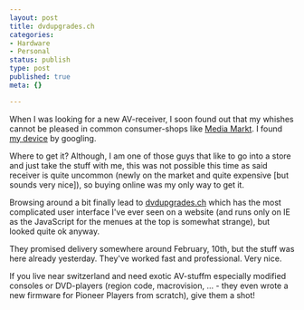 ```yaml
---
layout: post
title: dvdupgrades.ch
categories:
- Hardware
- Personal
status: publish
type: post
published: true
meta: {}

---
```

When I was looking for a new AV-receiver, I soon found out that my whishes cannot be pleased in common consumer-shops like <a href="http://www.mediamarkt.ch">Media Markt</a>. I found <a href="http://www.sony.ch/view.x?cat=1000077&prod=1008751&loc=de_CH">my device</a> by googling.

Where to get it? Although, I am one of those guys that like to go into a store and just take the stuff with me, this was not possible this time as said receiver is quite uncommon (newly on the market and quite expensive [but sounds very nice]), so buying online was my only way to get it.

Browsing around a bit finally lead to <a href="http://www.dvdupgrades.ch">dvdupgrades.ch</a> which has the most complicated user interface I've ever seen on a website (and runs only on IE as the JavaScript for the menues at the top is somewhat strange), but looked quite ok anyway.

They promised delivery somewhere around February, 10th, but the stuff was here already yesterday. They've worked fast and professional. Very nice.

If you live near switzerland and need exotic AV-stuffm especially modified consoles or DVD-players (region code, macrovision, ... - they even wrote a new firmware for Pioneer Players from scratch), give them a shot!
